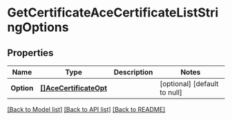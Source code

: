 # GetCertificateAceCertificateListStringOptions

## Properties
Name | Type | Description | Notes
------------ | ------------- | ------------- | -------------
**Option** | [**[]AceCertificateOpt**](ACE_Certificate_opt.md) |  | [optional] [default to null]

[[Back to Model list]](../README.md#documentation-for-models) [[Back to API list]](../README.md#documentation-for-api-endpoints) [[Back to README]](../README.md)

